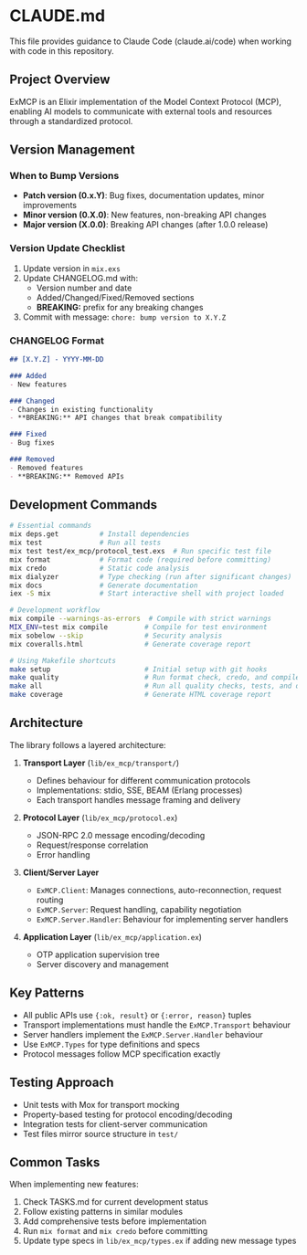 # CLAUDE.md

This file provides guidance to Claude Code (claude.ai/code) when working with code in this repository.

## Project Overview

ExMCP is an Elixir implementation of the Model Context Protocol (MCP), enabling AI models to communicate with external tools and resources through a standardized protocol.

## Version Management

### When to Bump Versions
- **Patch version (0.x.Y)**: Bug fixes, documentation updates, minor improvements
- **Minor version (0.X.0)**: New features, non-breaking API changes
- **Major version (X.0.0)**: Breaking API changes (after 1.0.0 release)

### Version Update Checklist
1. Update version in `mix.exs`
2. Update CHANGELOG.md with:
   - Version number and date
   - Added/Changed/Fixed/Removed sections
   - **BREAKING:** prefix for any breaking changes
3. Commit with message: `chore: bump version to X.Y.Z`

### CHANGELOG Format
```markdown
## [X.Y.Z] - YYYY-MM-DD

### Added
- New features

### Changed
- Changes in existing functionality
- **BREAKING:** API changes that break compatibility

### Fixed
- Bug fixes

### Removed
- Removed features
- **BREAKING:** Removed APIs
```

## Development Commands

```bash
# Essential commands
mix deps.get          # Install dependencies
mix test              # Run all tests
mix test test/ex_mcp/protocol_test.exs  # Run specific test file
mix format            # Format code (required before committing)
mix credo             # Static code analysis
mix dialyzer          # Type checking (run after significant changes)
mix docs              # Generate documentation
iex -S mix            # Start interactive shell with project loaded

# Development workflow
mix compile --warnings-as-errors  # Compile with strict warnings
MIX_ENV=test mix compile         # Compile for test environment
mix sobelow --skip               # Security analysis
mix coveralls.html               # Generate coverage report

# Using Makefile shortcuts
make setup                       # Initial setup with git hooks
make quality                     # Run format check, credo, and compile checks
make all                         # Run all quality checks, tests, and dialyzer
make coverage                    # Generate HTML coverage report
```

## Architecture

The library follows a layered architecture:

1. **Transport Layer** (`lib/ex_mcp/transport/`)
   - Defines behaviour for different communication protocols
   - Implementations: stdio, SSE, BEAM (Erlang processes)
   - Each transport handles message framing and delivery

2. **Protocol Layer** (`lib/ex_mcp/protocol.ex`)
   - JSON-RPC 2.0 message encoding/decoding
   - Request/response correlation
   - Error handling

3. **Client/Server Layer**
   - `ExMCP.Client`: Manages connections, auto-reconnection, request routing
   - `ExMCP.Server`: Request handling, capability negotiation
   - `ExMCP.Server.Handler`: Behaviour for implementing server handlers

4. **Application Layer** (`lib/ex_mcp/application.ex`)
   - OTP application supervision tree
   - Server discovery and management

## Key Patterns

- All public APIs use `{:ok, result}` or `{:error, reason}` tuples
- Transport implementations must handle the `ExMCP.Transport` behaviour
- Server handlers implement the `ExMCP.Server.Handler` behaviour
- Use `ExMCP.Types` for type definitions and specs
- Protocol messages follow MCP specification exactly

## Testing Approach

- Unit tests with Mox for transport mocking
- Property-based testing for protocol encoding/decoding
- Integration tests for client-server communication
- Test files mirror source structure in `test/`

## Common Tasks

When implementing new features:
1. Check TASKS.md for current development status
2. Follow existing patterns in similar modules
3. Add comprehensive tests before implementation
4. Run `mix format` and `mix credo` before committing
5. Update type specs in `lib/ex_mcp/types.ex` if adding new message types